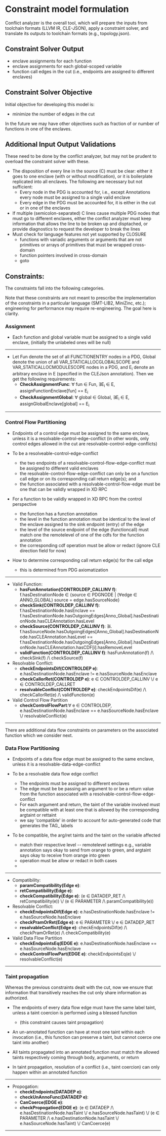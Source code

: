 # Constraint model formulation

Conflict analyzer is the overall tool, which will prepare the inputs from
toolchain formats (LLVM IR, CLE-JSON), apply a constraint solver, and translate
its outputs to toolchain formats (e.g., topology.json).

## Constraint Solver Output

* enclave assignments for each function
* enclave assignments for each global-scoped variable
* function call edges in the cut (i.e., endpoints are assigned to different enclaves)

## Constraint Solver Objective

Initial objective for developing this model is:
* minimize the number of edges in the cut

In the future we may have other objectives such as fraction of or number of functions in one of the enclaves.

## Additional Input Output Validations
These need to be done by the conflict analyzer, but may not be prudent to overload the constraint solver with these.

* The disposition of every line in the source (C) must be clear: either it goes
  to one enclave (with or without modification), or it is boilerplate
  replicated into all enclaves. The following are necessary but not sufficient:
  - Every node in the PDG is accounted for, i.e., except Annotations every node
    must be assigned to a single valid enclave
  - Every edge in the PDG must be accounted for, it is either in the cut or in
    one of the enclaves
* If multiple (semicolon-separated) C lines cause multiple PDG nodes that must
  go to different enclaves, either the conflict analyzer must keep
  information that allows the line to be broken up and disptached, or provide
  diagnostics to request the developer to break the lines
* Must check for language features not yet supported by CLOSURE
  - functions with variadic arguments or arguments that are not primitives or
    arrays of primitives that must be wrapped cross-domain
  - function pointers involved in cross-domain
  - goto 

## Constraints:

The constraints fall into the following categories. 

Note that these constraints are not meant to prescribe the implementation of the 
constraints in a particular language (SMT-LIB2, MiniZinc, etc.); engineering for 
performance may require re-engineering. The goal here is clarity.

### Assignment 

* Each function and global variable must be assigned to a single valid enclave, 
  (initially the unlabeled ones will be null)
***
* Let Fun denote the set of all FUNCTIONENTRY nodes in a PDG, Global denote the union of all VAR_STATICALLOCGLOBALSCOPE and VAR_STATICALLOCMODULESCOPE nodes in a PDG, and E<sub>i</sub> denote an arbitrary enclave in E (specified in the CLEJson annotation). Then we get the following requirements:
   * **CheckAssignmentFunc**:   ∀ fun ∈ Fun, ∃E<sub>i</sub> ∈ E, assignFunctionEnclave[fun] == E<sub>i</sub>
   * **CheckAssignmentGlobal**: ∀ global ∈ Global, ∃E<sub>i</sub> ∈ E, assignGlobalEnclave[global] == E<sub>i</sub>
***

### Control Flow Partitioning

* Endpoints of a control edge must be assigned to the same enclave, unless
  it is a resolvable-control-edge-conflict (in other words, only control edges
  allowed in the cut are resolvable-control-edge-conflicts)

* To be a resolveable-control-edge-conflict
  - the two endpoints of a resolvable-control-flow-edge-conflict must be
    assigned to different valid enclaves
  - the resolvable-control-flow-edge-conflict can only be on a function call
    edge or on its corresponding call return edge(s); and
  - the function associated with a resolvable-control-flow-edge must be one
    that can be validly wrapped in XD RPC

* For a function to be validly wrapped in XD RPC from the control perspective
  - the function has a function annotation
  - the level in the function annotation must be identical to the level of the 
    enclave assigned to the sink endpoint (entry) of the edge
  - the level of the source endpoint of the edge (functioncall) must match one
    the remotelevel of one of the cdfs for the function annotation
  - the corresponding cdf operation must be allow or redact
    (ignore CLE direction field for now)

* How to determine corresponding call return edge(s) for the call edge
  * this is determined from PDG axiomatization

***
* Valid Function:
   * **hasFunAnnotation(CONTROLDEP_CALLINV f)**: f.hasDestinationNode ∈ {source ∈ PDGNODE | (∀edge ∈ ANNO_GLOBAL) source  = edge.hasSourceNode}
   * **checkSink(CONTROLDEP_CALLINV f)**: f.hasDestinationNode.hasEnclave == f.hasDestinationNode.hasOutgoingEdges[Anno_Global].hasDestinationNode.hasCLEAnnotation.hasLevel
   * **checkSource(CONTROLDEP_CALLINV f)**: ∃i. f.hasSourceNode.hasOutgoingEdges[Anno_Global].hasDestinationNode.hasCLEAnnotation.hasLevel == f.hasDestinationNode.hasOutgoingEdges[Anno_Global].hasDestinationNode.hasCLEAnnotation.hasCDF[i].hasRemoveLevel
   * **validFunction(CONTROLDEP_CALLINV f)**: hasFunAnnotation(f) /\ checkSink(f) /\ checkSource(f) 
* Resolvable Conflict:
   * **checkEndpointsDif(CONTROLDEP e)**: e.hasDestinationNode.hasEnclave != e.hasSourceNode.hasEnclave
   * **checkCallorRet(CONTROLDEP e)**: e ∈ CONTROLDEP_CALLINV \\/ e ∈ CONTROLDEP_CALLRET
   * **resolvableConflict(CONTROLDEP e)**: checkEndpointsDif(e) /\ checkCallorRet(e) /\ validFunction(e)
* Valid Control Flow Partition 
   * **checkControlFlowPart**:∀ e ∈ CONTROLDEP, e.hasDestinationNode.hasEnclave == e.hasSourceNode.hasEnclave \\/ resolvableConflict(e) 
***


There are additional data flow constraints on parameters on the associated
function which we consider next.

### Data Flow Partitioning

* Endpoints of a data flow edge must be assigned to the same enclave, unless it
  is a resolvable-data-edge-conflict

* To be a resolvable data flow edge conflict
  - The endpoints must be assigned to different enclaves
  - The edge must be be passing an argument to or be a return value from the
    function associated with a resolvable-control-flow-edge-conflict
  - For each argument and return, the taint of the variable involved must be
    compatible with at least one that is allowed by the corresponding argtaint
    or rettaint 
  - we say 'compatible' in order to account for auto-generated code that
    generates the TAG_ labels

* To be compatible, the arg/ret taints and the taint on the variable affected
  - match their respective level -- remotelevel settings e.g., variable
    annotation says okay to send from orange to green, and argtaint says okay
    to receive from orange into green
  - operation must be allow or redact in both cases
  - 
***
* Compatibility:
   * **paramCompatibility(Edge e)**: 
   * **retCompatibility(Edge e)**: 
   * **checkCompatibility(Edge e)**: (e ∈ DATADEP_RET /\ retCompatibility(e)) \\/ (e ∈ PARAMETER /\  paramCompatibility(e))
* Resolvable Conflict:
   * **checkEndpointsDif(Edge e)**: e.hasDestinationNode.hasEnclave != e.hasSourceNode.hasEnclave
   * **checkPramOrRet(Edge e)**: e ∈ PARAMETER \\/ e ∈ DATADEP_RET
   * **resolvableConflict(Edge e)**: checkEndpointsDif(e) /\ checkPramOrRet(e) /\ checkCompatibility(e)
* Valid Data Flow Partition
   * **checkEndpointsEq(EDGE e)**: e.hasDestinationNode.hasEnclave == e.hasSourceNode.hasEnclave
   * **checkControlFlowPart(EDGE e)**: checkEndpointsEq(e) \\/ resolvableConflict(e) 
***

### Taint propagation

Whereas the previous constraints dealt with the cut, now we ensure that
information that transitively reaches the cut only share information as
authorized.

* The endpoints of every data flow edge must have the same label taint, unless 
  a taint coercion is performed using a blessed function
  * (this constraint causes taint propagation)

* An un-annotated function can have at most one taint within each invocation
  (i.e., this function can preserve a taint, but cannot coerce one taint into
   another)
  
* All taints propagated into an annotated function must match the allowed
  taints respectively coming through body, arguments, or return

* In taint propagation, resolution of a conflict (i.e., taint coercion) can
  only happen within an annotated function

***
* Propogation:
   * **checkEndpoints(DATADEP e)**: 
   * **checkUnAnnoFunc(DATADEP e)**:
   * **CanCoerce(EDGE e)**: 
   * **checkPropogation(EDGE e)**: (e ∈ DATADEP /\ e.hasDestinationNode.hasTaint \\/ e.hasSourceNode.hasTaint) \\/ (e ∈ PARAMETER /\ e.hasDestinationNode.hasTaint \\/ e.hasSourceNode.hasTaint) \\/ CanCoerce(e)

***
